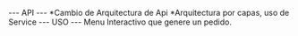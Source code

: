 --- API ---
*Cambio de Arquitectura de Api
*Arquitectura por capas, uso de Service
--- USO ---
Menu Interactivo que genere un pedido.
